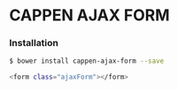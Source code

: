 # CAPPEN AJAX FORM

### Installation

```sh
$ bower install cappen-ajax-form --save
```

```sh
<form class="ajaxForm"></form>
```
